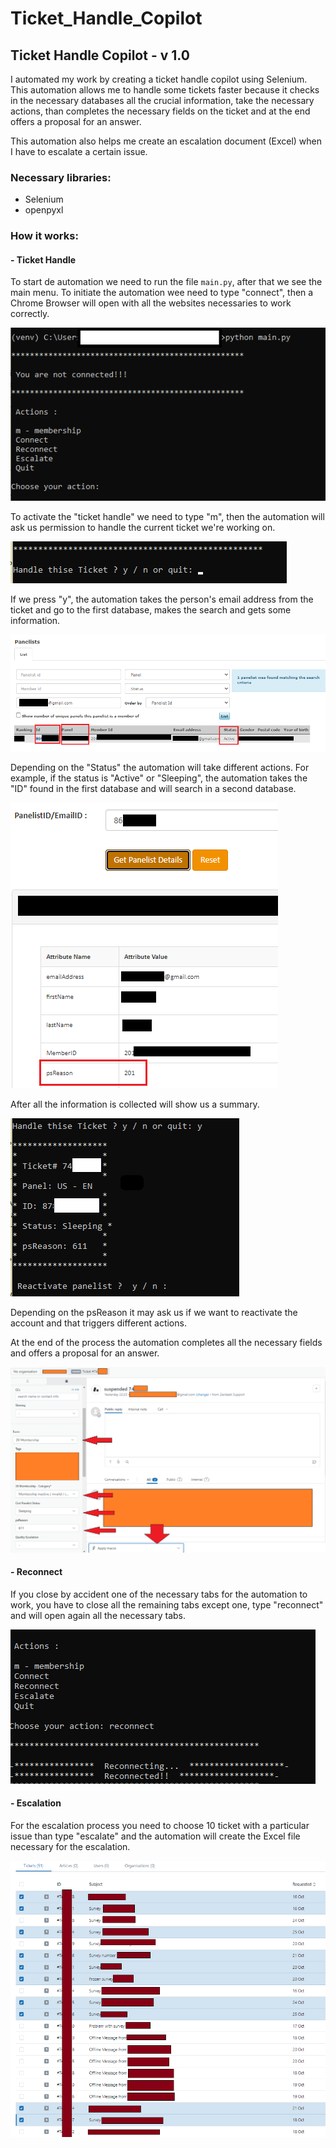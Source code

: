 # Ticket_Handle_Copilot
## Ticket Handle Copilot - v 1.0

I automated my work by creating a ticket handle copilot using Selenium.
This automation allows me to handle some tickets faster because it checks in the necessary databases all the crucial information, take the necessary actions, than completes the necessary fields on the ticket and at the end offers a proposal for an answer.

This automation also helps me create an escalation document (Excel) when I have to escalate a certain issue.

### Necessary libraries:

- Selenium
- openpyxl

### How it works:
#### - Ticket Handle

To start de automation we need to run the file `main.py`, after that we see the main menu.
To initiate the automation wee need to type "connect", then a Chrome Browser will open with all the websites necessaries to work correctly. 

![](img/1.png)

To activate the "ticket handle" we need to type "m", then the automation will ask us permission to handle the current ticket we're working on. 

![](img/2.png)

If we press "y", the automation takes the person's email address from the ticket and go to the first database, makes the search and gets some information.

![](img/6.png)

Depending on the "Status" the automation will take different actions. For example, if the status is "Active" or "Sleeping", the automation takes the "ID" found in the first database and will search in a second database. 

![](img/7.png)

After all the information is collected will show us a summary.

![](img/3.png)

Depending on the psReason it may ask us if we want to reactivate the account and that triggers different actions. 

At the end of the process the automation completes all the necessary fields and  offers a proposal for an answer.

![](img/4.png)

#### - Reconnect

If you close by accident one of the necessary tabs for the automation to work, you have to close all the remaining tabs except one, type "reconnect" and will open again all the necessary tabs. 

![](img/5.png)

#### - Escalation

For the escalation process you need to choose 10 ticket with a particular issue than type "escalate" and the automation will create the Excel file necessary for the escalation. 

![](img/8.png)

